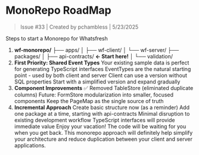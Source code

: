 # MonoRepo RoadMap

> Issue #33 | Created by pchambless | 5/23/2025

Steps to start a Monorepo for Whatsfresh

1. **wf-monorepo/**
├── apps/
│   ├── wf-client/
│   └── wf-server/
├── packages/
│   ├── api-contracts/  **<- Start here!**
│   └── validation/
2. **First Priority: Shared Event Types**
Your existing sample data is perfect for generating TypeScript interfaces
EventTypes are the natural starting point - used by both client and server
Client can use a version without SQL properties
Start with a simplified version and expand gradually
3. **Component Improvements**
:white_check_mark: Removed TableStore (eliminated duplicate columns)
Future: FormStore modularization into smaller, focused components
Keep the PageMap as the single source of truth
4. **Incremental Approach**
Create basic structure now (as a reminder)
Add one package at a time, starting with api-contracts
Minimal disruption to existing development workflow
TypeScript interfaces will provide immediate value
Enjoy your vacation! The code will be waiting for you when you get back. This monorepo approach will definitely help simplify your architecture and reduce duplication between your client and server applications.
